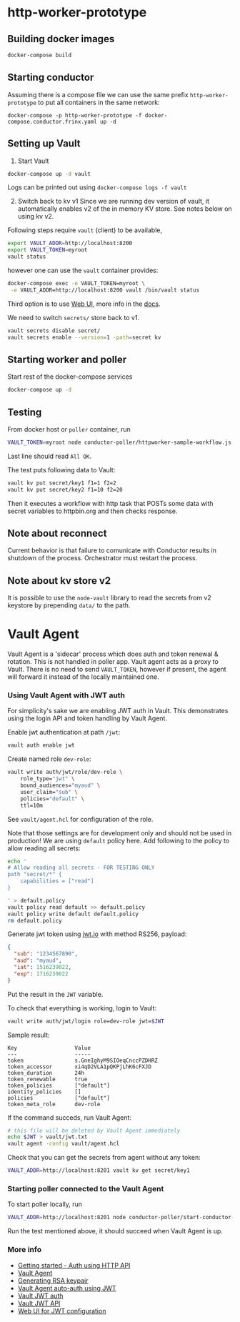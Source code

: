 # http-worker-prototype

## Building docker images
```sh
docker-compose build
```

## Starting conductor
Assuming there is a compose file we can use the same prefix `http-worker-prototype`
to put all containers in the same network:
```
docker-compose -p http-worker-prototype -f docker-compose.conductor.frinx.yaml up -d
```

## Setting up Vault

1. Start Vault
```sh
docker-compose up -d vault
```
Logs can be printed out using `docker-compose logs -f vault`

2. Switch back to kv v1
Since we are running dev version of vault, it automatically enables v2 of the
in memory KV store. See notes below on using kv v2.

Following steps require `vault` (client) to be available,
```sh
export VAULT_ADDR=http://localhost:8200
export VAULT_TOKEN=myroot
vault status
```
however one can use the `vault` container provides:
```sh
docker-compose exec -e VAULT_TOKEN=myroot \
 -e VAULT_ADDR=http://localhost:8200 vault /bin/vault status
```

Third option is to use [Web UI](http://127.0.0.1:8200/ui/), more info
in the [docs](https://learn.hashicorp.com/vault/secrets-management/sm-versioned-kv).

We need to switch `secrets/` store back to v1.
```sh
vault secrets disable secret/
vault secrets enable --version=1 -path=secret kv
```

## Starting worker and poller
Start rest of the docker-compose services
```sh
docker-compose up -d
```

## Testing
From docker host or `poller` container, run
```sh
VAULT_TOKEN=myroot node conductor-poller/httpworker-sample-workflow.js
```
Last line should read `All OK`.

The test puts following data to Vault:
```sh
vault kv put secret/key1 f1=1 f2=2
vault kv put secret/key2 f1=10 f2=20
```
Then it executes a workflow with http task that POSTs some data
with secret variables to httpbin.org and then checks response.

## Note about reconnect
Current behavior is that failure to comunicate with Conductor results in
shutdown of the process. Orchestrator must restart the process.

## Note about kv store v2
It is possible to use the `node-vault` library to read the secrets
from v2 keystore by prepending `data/` to the path.

# Vault Agent
Vault Agent is a 'sidecar' process which does auth and token renewal & rotation. This is not handled in poller app.
Vault agent acts as a proxy to Vault. There is no need to send `VAULT_TOKEN`, however if present, the agent will
forward it instead of the locally maintained one.

### Using Vault Agent with JWT auth
For simplicity's sake we are enabling JWT auth in Vault. This demonstrates using the login API and token handling
by Vault Agent.

Enable jwt authentication at path `/jwt`:
```sh
vault auth enable jwt
```

Create named role `dev-role`:

```sh
vault write auth/jwt/role/dev-role \
    role_type="jwt" \
    bound_audiences="myaud" \
    user_claim="sub" \
    policies="default" \
    ttl=10m
```

See `vault/agent.hcl` for configuration of the role.

Note that those settings are for development only and should not be used in production!
We are using `default` policy here. Add following to the policy to allow reading all secrets:
```sh
echo '
# Allow reading all secrets - FOR TESTING ONLY
path "secret/*" {
    capabilities = ["read"]
}

' > default.policy
vault policy read default >> default.policy
vault policy write default default.policy
rm default.policy
```

Generate jwt token using [jwt.io](https://jwt.io) with method RS256,
payload:
```json
{
  "sub": "1234567890",
  "aud": "myaud",
  "iat": 1516239022,
  "exp": 1716239022
}
```
Put the result in the `JWT` variable.

To check that everything is working, login to Vault:
```sh
vault write auth/jwt/login role=dev-role jwt=$JWT
```
Sample result:
```
Key                  Value
---                  -----
token                s.GneIghyM9SIOeqCnccPZDHRZ
token_accessor       xi4qD2VLA1pQKPjLhK6cFXJD
token_duration       24h
token_renewable      true
token_policies       ["default"]
identity_policies    []
policies             ["default"]
token_meta_role      dev-role
```

If the command succeds, run Vault Agent:

```sh
# this file will be deleted by Vault Agent immediately
echo $JWT > vault/jwt.txt
vault agent -config vault/agent.hcl
```
Check that you can get the secrets from agent without any token:
```sh
VAULT_ADDR=http://localhost:8201 vault kv get secret/key1
```

### Starting poller connected to the Vault Agent
To start poller locally, run
```sh
VAULT_ADDR=http://localhost:8201 node conductor-poller/start-conductor-poller.js
```
Run the test mentioned above, it should succeed when Vault Agent is up.

### More info
* [Getting started - Auth using HTTP API](https://learn.hashicorp.com/vault/getting-started/apis)
* [Vault Agent](https://www.vaultproject.io/docs/agent)
* [Generating RSA keypair](https://github.com/hashicorp/vault/issues/5106#issuecomment-415897824)
* [Vault Agent auto-auth using JWT](https://www.vaultproject.io/docs/agent/autoauth/methods/jwt)
* [Vault JWT auth](https://www.vaultproject.io/docs/auth/jwt)
* [Vault JWT API](https://www.vaultproject.io/api/auth/jwt)
* [Web UI for JWT configuration](http://localhost:8200/ui/vault/access/jwt/configuration)
